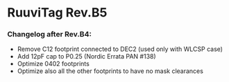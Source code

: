 # RuuviTag Rev.B5

### Changelog after Rev.B4:

* Remove C12 footprint connected to DEC2 (used only with WLCSP case)
* Add 12pF cap to P0.25 (Nordic Errata PAN #138)
* Optimize 0402 footprints
* Optimize also all the other footprints to have no mask clearances